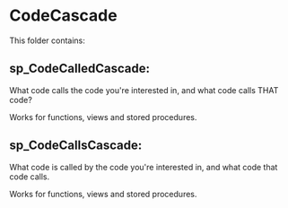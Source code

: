# CodeCascade

This folder contains:

## sp_CodeCalledCascade:

What code calls the code you're interested in, and what code calls THAT code?

Works for functions, views and stored procedures.

## sp_CodeCallsCascade:

What code is called by the code you're interested in, and what code that code calls.

Works for functions, views and stored procedures.
